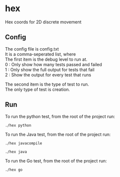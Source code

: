hex
===
Hex coords for 2D discrete movement

Config
------
The config file is config.txt  
It is a comma-seperated list, where  
The first item is the debug level to run at.  
0 : Only show how many tests passed and failed  
1 : Only show the full output for tests that fail  
2 : Show the output for every test that runs  

The second item is the type of test to run.  
The only type of test is creation.

Run
---
To run the python test, from the root of
the project run:

	./hex python

To run the Java test, from the root of the
project run:

	./hex javacompile

	./hex java

To run the Go test, from the root of the project
run:

	./hex go
